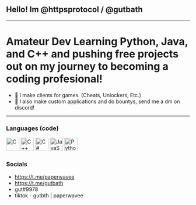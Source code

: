 ## [](https://user-images.githubusercontent.com/18350557/176309783-0785949b-9127-417c-8b55-ab5a4333674e.gif) Hello! Im @httpsprotocol / @gutbath
------------------------------------------------------------------------------------------------------------------------------------------------
Amateur Dev Learning Python, Java, and C++ and pushing free projects out on my journey to becoming a coding profesional!
========================================================================================================================
* 👾 I make clients for games. (Cheats, Unlockers, Etc.)
* 🤑 I also make custom applications and do bountys, send me a dm on discord!
------------------------------------------------------------------------------
### Languages (code)


<p align="left">
<a href="https://docs.microsoft.com/en-us/cpp/?view=msvc-170" target="_blank" rel="noreferrer"><img src="https://raw.githubusercontent.com/danielcranney/readme-generator/main/public/icons/skills/c-colored.svg" width="36" height="36" alt="C" /></a>
<a href="https://docs.microsoft.com/en-us/cpp/?view=msvc-170" target="_blank" rel="noreferrer"><img src="https://raw.githubusercontent.com/danielcranney/readme-generator/main/public/icons/skills/cplusplus-colored.svg" width="36" height="36" alt="C++" /></a>
<a href="https://docs.microsoft.com/en-us/dotnet/csharp/" target="_blank" rel="noreferrer"><img src="https://raw.githubusercontent.com/danielcranney/readme-generator/main/public/icons/skills/csharp-colored.svg" width="36" height="36" alt="C#" /></a>
<a href="https://developer.mozilla.org/en-US/docs/Web/JavaScript" target="_blank" rel="noreferrer"><img src="https://raw.githubusercontent.com/danielcranney/readme-generator/main/public/icons/skills/javascript-colored.svg" width="36" height="36" alt="JavaScript" /></a>
<a href="https://www.python.org/" target="_blank" rel="noreferrer"><img src="https://raw.githubusercontent.com/danielcranney/readme-generator/main/public/icons/skills/python-colored.svg" width="36" height="36" alt="Python" /></a>
  <break>
    

### Socials 
* https://t.me/paperwavee
* https://t.me/gutbath
* gut#9978
* tiktok - gutbth | paperwavee
